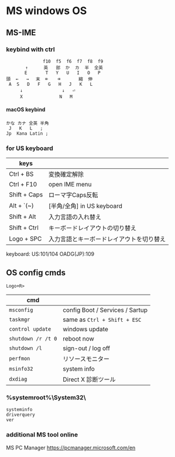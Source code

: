 # MS windows OS

## MS-IME 
### keybind with ctrl
```
              f10  f5  f6  f7  f8  f9
　  　  ↑      英   部  か  カ  半  全英
       E       T   Y   U   I   O   P
頭  ←   → 　末  ⌦ 　 ⌫       縮  伸
 A  S   D   F   G   H   J   K   L
　　  ↓               ↓   ⏎
　　  X              N   M
```
#### macOS keybind
```
かな カナ 全英 半角
 J   K   L   ;
Jp  Kana Latin ;
```
### for US keyboard

|keys |   |
|---  |---|
Ctrl + BS	    |変換確定解除
Ctrl + F10  	|open IME menu
Shift + Caps	|ローマ字Caps反転
Alt + `(~)	  |[半角/全角] in US keyboard
Shift + Alt	|入力言語の入れ替え
Shift + Ctrl|キーボードレイアウトの切り替え
Logo + SPC  |入力言語とキーボードレイアウトを切り替え

keyboard:	US:101/104	OADG(JP):109

## OS config cmds
`Logo+R>`

|cmd |   |
|----|---|
`msconfig`        | config Boot / Services / Sartup
`taskmgr`         | same as `Ctrl + Shift + ESC`
`control update`  | windows update
`shutdown /r /t 0`| reboot now
`shutdown /l`     | sign-out / log off
`perfmon`         | リソースモニター
`msinfo32`        | system info
`dxdiag`          | Direct X 診断ツール

### %systemroot%\System32\
```
systeminfo
driverquery
ver
```

### additional MS tool online
MS PC Manager
https://pcmanager.microsoft.com/en
